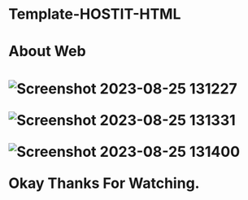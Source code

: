 # Template-HOSTIT-HTML

<h1>About Web<h1/>

![Screenshot 2023-08-25 131227](https://github.com/ThienObito/Template-HOSTIT-HTML/assets/93480106/5d285337-e671-4c03-b070-dd8490cd6aa6)

![Screenshot 2023-08-25 131331](https://github.com/ThienObito/Template-HOSTIT-HTML/assets/93480106/404610cb-dbd9-4b9d-bc82-11cacede9937)

![Screenshot 2023-08-25 131400](https://github.com/ThienObito/Template-HOSTIT-HTML/assets/93480106/9a347045-e0a8-4efb-b97f-75fdd1b1b823)

Okay Thanks For Watching.
